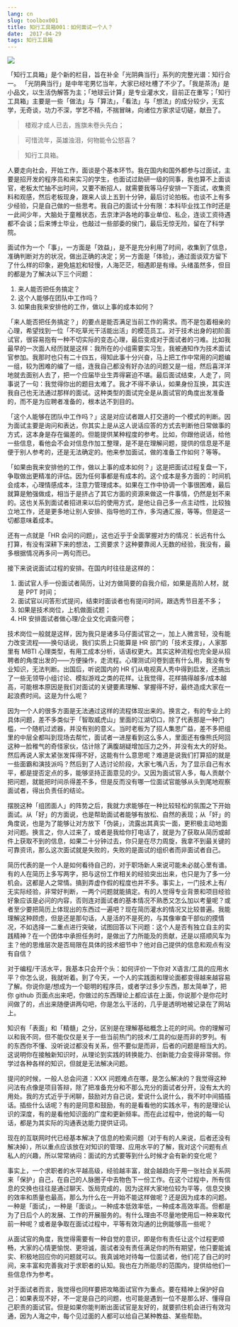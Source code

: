```yaml
---
lang: cn
slug: toolbox001
title: 知行工具箱001：如何面试一个人？
date:  2017-04-29
tags: 知行工具箱
---
```

<!-- more -->
![](http://oouh9u8nz.bkt.gdipper.com//toolbox001.jpg)

「知行工具箱」是个新的栏目，旨在补全「光阴典当行」系列的完整光谱：知行合一。
「光阴典当行」是中年宅男忆当年，大家已经吐槽了不少了。「我是茶汤」是小品文，以生活伪解答为主；「地球云计算」是专业灌水文，目前正在重写；「知行工具箱」主要是一些「做法」与「算法」，「看法」与「想法」的成分较少，无玄学，无奇谈，功力不深，学艺不精，不揣冒昧，向诸位方家求证切磋，献丑了。

> 楼观才成人已去，旌旗未卷头先白；

> 可惜流年，英雄浊泪，何物能令公怒喜？

> 知行工具箱。

人要走向社会，开始工作，面谈是个基本环节。我在国内和国外都参与过面试，主要是招开发的程序员和来实习的学生，也面试过助研一级的同事，我也算不上面谈官，老板太忙抽不出时间，又要不断招人，就需要我等马仔安排一下面试，收集资料和观感，然后老板现身，跟来人谈上五到十分钟，最后讨论拍板。也谈不上有多少经验，只是自己做的一些思考。我自己的面试十分有限：本科毕业找工作时还是一此间少年，大脑处于童稚状态，去京津沪各地的事业单位、私企，连谈工资待遇都不会谈；后来博士毕业，也敲过一些部委的侯门，最后无惊无险，留在了科学院。

面试作为一个「事」，一方面是「效益」，是不是充分利用了时间，收集到了信息，准确判断对方的状况，做出正确的决定；另一方面是「体验」，通过面谈双方留下了什么样的印象，避免尴尬和轻慢，人海茫茫，相遇即是有缘。头绪虽然多，但目的都是为了解决以下三个问题：

1. 来人能否把任务搞定？
1. 这个人能够在团队中工作吗？
1. 如果由我来安排他的工作，做以上事的成本如何？

「来人能否把任务搞定？」的要点是能否满足当前工作的需求。而不是包着相亲的心理，希望找到一位「不吃草光干活能出活」的模范员工。对于技术出身的初阶面试官，很容易抱有一种不切实际的变态心理，最后变成对于面试者的刁难。比如我最早的一次面人经历就是这样：我所在的小组需要实习生，我被通知作为技术面试官参加。我那时也只有二十四五，得知此事十分兴奋，马上把工作中常用的问题编一组，较为困难的编了一组，连我自己都没有好办法的问题又是一组，然后喜洋洋地就去面别人去了，把一个应届毕业生弄得窘迫不堪。最后面试结束，人走了，同事说了一句：我觉得你出的题目太难了。我才不得不承认，如果身份互换，其实连我自己也无法通过那样的面试。这种类型的面试完全是从面试官的角度出发准备的，而不是为应聘者准备的，根本达不到目的。

「这个人能够在团队中工作吗？」这是对应试者跟人打交道的一个模式的判断。因为面试主要是询问和表达，你其实上是从这人说话应答的方式去判断他日常做事的方式，这本身是存在偏差的。但能提供某种程度的参考。比如，你跟他说话，给他一些信息，看他会不会对信息作加工整理，是不是在理解问题，提供的信息是不是便于别人参考的，还是无法确定的。他来参加面试，做的准备工作如何？等等。

「如果由我来安排他的工作，做以上事的成本如何？」这是把面试过程复盘一下，争取做出更精准的评估。因为任何事都是有成本的。这个成本是多方面的：时间机会成本，心理情感成本，注意力管理成本。如果在工作中协调一个事很困难，最后就算是勉强做成，相当于是挤占了其它方面的资源来做这一件事情，仍然是划不来的。这也关系到面试者招进来以后的使用方式，是他让自己多一点主动性，比较独立地工作，还是更多地让别人安排、指导他的工作，多沟通汇报，等等。但是这一切都意味着成本。

还有一点就是「HR 会问的问题」，这也近乎于全面掌握对方的情况：长远有什么打算，有没有深耕下来的想法，工资要求？这种要靠阅人无数的经验，我没有，最多根据情况再多问一两句而已。

接下来说说面试过程的安排。在国内时往往是这样的：

1. 面试官人手一份面试者简历，让对方做简要的自我介绍，如果是高阶人材，就是 PPT 时间；
1. 面试官以问答形式提问，结束时面谈者也有提问时间，跟选秀节目差不多；
1. 如果是技术岗位，上机做面试题；
1. HR 安排面试者做心理/企业文化调查问卷；

技术岗位一般就是这样，因为我只是诸多马仔面试官之一，加上人微言轻，没有能力改变流程——换句话说，我们实质上只能算是 HR 部门的「技术支撑」，人家那里有 MBTI 心理类型，有用工成本分析，话语权更大。其实这种流程也完全是从招聘者的角度出发的——方便操作，走流程。心理测试问卷到底有什么用，我没有专业知识，无法判断。出国后，听说国内的 HR 们从电视真人秀中得到启发，还搞出了一些无领导小组讨论、模拟游戏之类的花样。让我觉得，花样搞得越多/成本越高，可能根本原因是我们对面试的关键要素理解、掌握得不好，最终造成大家在一起浪费时间。这是为什么呢？

因为一个人的很多方面是无法通过这样的流程体现出来的。换言之，有的专业上的具体问题，差不多类似于「智取威虎山」里面的江湖切口，除了代表那是一种门槛，一个随机过滤器，并没有别的意义。当时老板为了招人集思广益，差不多把组里的中层全都叫到现场去帮忙，面试者一进屋看到这么多人，里面还有像熊氏阿回这种一脸稚气的奇怪家伙，估计除了满腹胡疑增加压力之外，并没有太大的好处。然后再说人家太紧张发挥得不好，这能有什么意思呢？难道是说我们打算招的就是一些面霸和演技派吗？然后到了人选讨论阶段，大家七嘴八舌，为了显示自己有水平，都是提否定点的多，能够坚持正面意见的少。又因为面试官人多，每人贡献个把问题，就能把时间杀得差不多，但是反而没有哪一位面试官能够从头到尾地观察面试者，得出负责任的结论。

摆脱这种「组团面人」的阵势之后，我就力求能够在一种比较轻松的氛围之下开始面试。从「好」的方面说，也是帮助面试者能够有放松、自然的表现；从「奸」的角度说，也是为了能够让对方放下「伪装」，流露出其真实一面，更积极主动地面对问题。换言之，你人过来了，或者是我给你打电话了，就是为了获取从简历或邮件上获取不到的信息，如果二十分钟过去，你只是在尽力周旋，我拿不到最关键的可靠资讯，那么这次面试就是失败的，失败的是面试的组织者而非面试者自己。

简历代表的是一个人是如何看待自己的，对于职场新人来说可能未必就心里有谱。有的人在简历上多写两字，把与这份工作相关的经验突出出来，也只是为了多一分机会。这都是人之常情。搞到弄虚作假的程度也并不多。事实上，一门技术上有/无实际经验，非常好判断，一两个问题就能搞定。有的人觉得专业背景和项目经验好象应该是必问的内容，否则连对面试者的基本情况不熟悉又怎么加以考量呢？或者至少要把简历上体现出的东西过一遍吧？现在简历灌水的情况又比较普遍。我能理解这种顾虑，但是还是那句话，人是活的不是死的，与其像审查干部似的摸情况，不如选择一二重点进行突破，试图回答以下问题：这个人是否有独立自主的实践精神？在一个团体中承担任务时，是做出了力所能及的贡献，还是以搭顺风车为主？他的思维层次是否局限在具体的技术细节中？他对自己提供的信息和观点有没有自信？

对于编程/干活水平，我基本只会开个头：如何评价一下你对 X语言/工具的应用水平？你怎么说，我就听着。到了今天，一个人的实践面和理论面都变得越来越容易了解。你说你是/想成为一个聪明的程序员，或者学过多少东西，那太简单了，把你 github 页面点出来吧，你做过的东西理论上都应该在上面，你说那个是你花时间做了的，点出来随便讲两句吧，你是怎么干活的，几乎是透明地被记录在了网站上。

知识有「表面」和「精髓」之分，区别是在理解基础概念上花的时间。你的理解可以和我不同，但不能仅仅是关于一些当前热门的技术/工具的似是而非的罗列。有的东西你不懂、没听说过都没有关系，但不要似是而非，后者的问题是相当大的。这说明你在接触新知识时，从理论到实践的转换能力、创新能力会变得非常弱。你学过各种各样的知识，但就是无法解决问题。

提问的时候，一般人总会问道：XXX 问题难点在哪，是怎么解决的？我觉得这种问法有点像是项目答辩，除了把准备充分和不那么充分的面试者分开，没有太大的用处。我的方式近乎于闲聊，鼓励对方自己说，爱说什么说什么，我不时中间插插话。插些什么话呢？有的是同意和鼓励，有的是看看他的实践水平，有的是理论认识的深度，有的是看他知识面的广度和更新频率。而在此过程中，他说的每一句话，都是为其实际的沟通表达能力提供证词。

现在的互联网时代已经基本解决了信息的检索问题（对于有的人来说，后者还没有解决掉），所以重点应该放在对知识的管理、应用水平的了解，我对这个问题有点私人的兴趣，所以常常纳闷：面试的方式要等到什么时候才会有新的变化呢？

事实上，一个求职者的水平越高级，经验越丰富，就会越趋向于用一张社会关系网来「保护」自己，在自己的人脉圈子中去物色下一份工作。在这个过程中，所有信息的交换也往往是通过聊天、饭局完成的，因为这样大家地位较为平等，信息交换的效率和质量也最高，那么为什么在一开始不能这样做呢？还是因为成本的问题。一种是「面试」，一种是「面谈」。一种成本低效率低，一种成本高效率高。但都是为了日后个人的发展、工作的开展服务的。有什么理由不尽量地使用后一种来取代前一种呢？或者是争取在面试过程中，平等有效沟通的比例能够高一些呢？

从面试官的角度，我觉得需要有一种自觉的意识，即是你有责任让这个过程更顺畅，大家的心情更愉悦、更坦诚，面试者没有责任满足你的所有期望，他只要能诚实、积极地回应你的问题就可以。我真诚地对待每一位面试者，他们花了自己的时间，来丰富和完善我对于求职者的认知。我也在力所能尽的范围内，提供给他们一些信息作为参考。

对于面试者而言，我觉得也同样要把攻略面试官作为重点。要在精神上保护好自己：如果表现不好，不一定是自己的问题，也可能是遇到一位不是那么好、懂得自己职责的面试官。但是如果你能判断出面试官是友好的，就要抓住机会进行有效沟通，因为人海之中，每个见过面的人都可以给自己某种教益、某些帮助。
